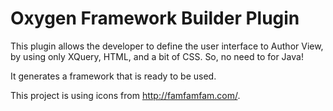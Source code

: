 Oxygen Framework Builder Plugin
===============================

This plugin allows the developer to define the user interface to Author View, by using only XQuery, HTML, and a bit of CSS. So, no need to for Java!

It generates a framework that is ready to be used.

This project is using icons from http://famfamfam.com/.
